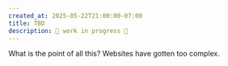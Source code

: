 ```yaml
---
created_at: 2025-05-22T21:00:00-07:00
title: TBD
description: 🚧 work in progress 🚧
---
```


What is the point of all this? Websites have gotten too complex. 

